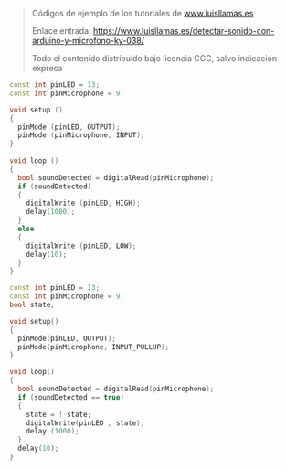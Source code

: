 > Códigos de ejemplo de los tutoriales de www.luisllamas.es
>
> Enlace entrada: https://www.luisllamas.es/detectar-sonido-con-arduino-y-microfono-ky-038/
>
> Todo el contenido distribuido bajo licencia CCC, salvo indicación expresa

```cpp
const int pinLED = 13;
const int pinMicrophone = 9;

void setup ()
{
  pinMode (pinLED, OUTPUT);
  pinMode (pinMicrophone, INPUT);
}
 
void loop ()
{
  bool soundDetected = digitalRead(pinMicrophone);
  if (soundDetected)
  {
    digitalWrite (pinLED, HIGH);
    delay(1000);
  }
  else
  {
    digitalWrite (pinLED, LOW);
    delay(10);
  }
}
```

```cpp
const int pinLED = 13; 
const int pinMicrophone = 9;
bool state;

void setup()
{
  pinMode(pinLED, OUTPUT);
  pinMode(pinMicrophone, INPUT_PULLUP);
}

void loop()
{
  bool soundDetected = digitalRead(pinMicrophone); 
  if (soundDetected == true)
  {
    state = ! state;    
    digitalWrite(pinLED , state);
    delay (1000);
  }
  delay(10);
}
```